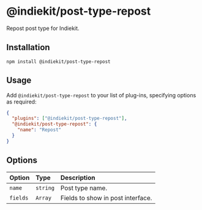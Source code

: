 # @indiekit/post-type-repost

Repost post type for Indiekit.

## Installation

`npm install @indiekit/post-type-repost`

## Usage

Add `@indiekit/post-type-repost` to your list of plug-ins, specifying options as required:

```json
{
  "plugins": ["@indiekit/post-type-repost"],
  "@indiekit/post-type-repost": {
    "name": "Repost"
  }
}
```

## Options

| Option   | Type     | Description                       |
| :------- | :------- | :-------------------------------- |
| `name`   | `string` | Post type name.                   |
| `fields` | `Array`  | Fields to show in post interface. |

